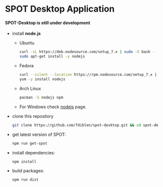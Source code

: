 # SPOT Desktop Application

#### **SPOT-Desktop is still under development**

* install **node.js**
  - Ubuntu
    ```bash
    curl -sL https://deb.nodesource.com/setup_7.x | sudo -E bash -
    sudo apt-get install -y nodejs
    ```
  - Fedora
    ```bash
    curl --silent --location https://rpm.nodesource.com/setup_7.x | bash -
    yum -y install nodejs
    ```
  - Arch Linux
    ```bash
    pacman -S nodejs npm
    ```

  - For Windows check [nodejs](https://nodejs.org/en/download/package-manager/#windows) page.


* clone this repository
  ```bash
  git clone https://github.com/fdiblen/spot-desktop.git && cd spot-desktop
  ```

* get latest version of SPOT:
  ```bash
  npm run get-spot
  ```

* install dependencies:
  ```bash
  npm install
  ```

* build packages:
  ```bash
  npm run dist
  ```

